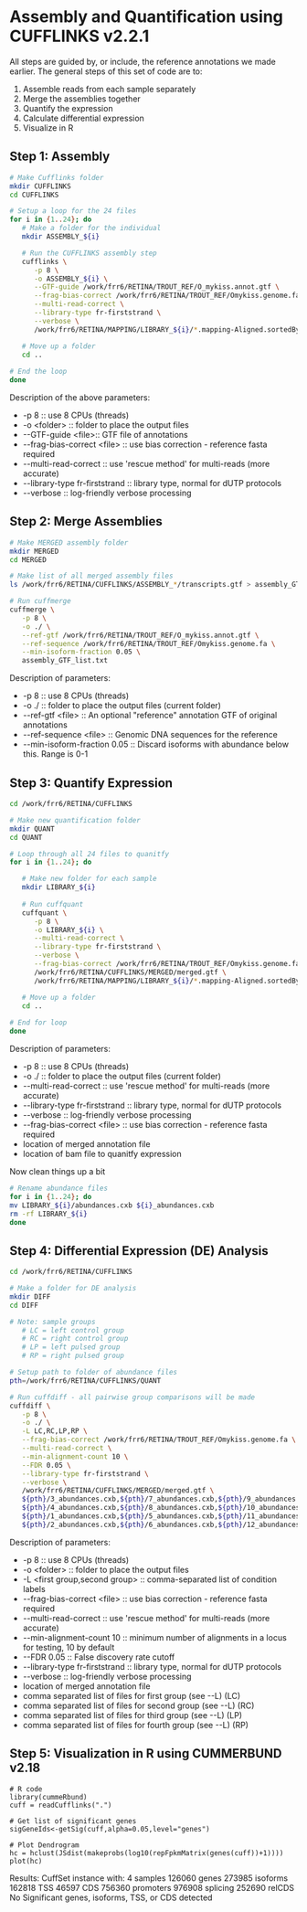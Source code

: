 # Assembly and Quantification using CUFFLINKS v2.2.1
All steps are guided by, or include, the reference annotations we made earlier. The general steps of this set of code are to:
1. Assemble reads from each sample separately
2. Merge the assemblies together
3. Quantify the expression
4. Calculate differential expression
5. Visualize in R

## Step 1:  Assembly
```bash
# Make Cufflinks folder
mkdir CUFFLINKS
cd CUFFLINKS

# Setup a loop for the 24 files
for i in {1..24}; do
   # Make a folder for the individual
   mkdir ASSEMBLY_${i}

   # Run the CUFFLINKS assembly step
   cufflinks \
      -p 8 \
      -o ASSEMBLY_${i} \
      --GTF-guide /work/frr6/RETINA/TROUT_REF/O_mykiss.annot.gtf \
      --frag-bias-correct /work/frr6/RETINA/TROUT_REF/Omykiss.genome.fa \
      --multi-read-correct \
      --library-type fr-firststrand \
      --verbose \
      /work/frr6/RETINA/MAPPING/LIBRARY_${i}/*.mapping-Aligned.sortedByCoord.out.bam

   # Move up a folder
   cd ..
   
# End the loop
done
```
Description of the above parameters:
- -p 8 :: use 8 CPUs (threads)
- -o \<folder\> :: folder to place the output files
- --GTF-guide \<file\>:: GTF file of annotations
- --frag-bias-correct \<file\> :: use bias correction - reference fasta required
- --multi-read-correct :: use 'rescue method' for multi-reads (more accurate)
- --library-type fr-firststrand :: library type, normal for dUTP protocols
- --verbose :: log-friendly verbose processing

## Step 2: Merge Assemblies
```bash
# Make MERGED assembly folder
mkdir MERGED
cd MERGED

# Make list of all merged assembly files
ls /work/frr6/RETINA/CUFFLINKS/ASSEMBLY_*/transcripts.gtf > assembly_GTF_list.txt

# Run cuffmerge
cuffmerge \
   -p 8 \
   -o ./ \
   --ref-gtf /work/frr6/RETINA/TROUT_REF/O_mykiss.annot.gtf \
   --ref-sequence /work/frr6/RETINA/TROUT_REF/Omykiss.genome.fa \
   --min-isoform-fraction 0.05 \
   assembly_GTF_list.txt
```
Description of parameters:
- -p 8 :: use 8 CPUs (threads)
- -o ./ :: folder to place the output files (current folder)
- --ref-gtf \<file\> :: An optional "reference" annotation GTF of original annotations
- --ref-sequence \<file\> :: Genomic DNA sequences for the reference
- --min-isoform-fraction 0.05 :: Discard isoforms with abundance below this.  Range is 0-1

## Step 3: Quantify Expression
```bash
cd /work/frr6/RETINA/CUFFLINKS

# Make new quantification folder
mkdir QUANT
cd QUANT

# Loop through all 24 files to quanitfy
for i in {1..24}; do

   # Make new folder for each sample
   mkdir LIBRARY_${i}
 
   # Run cuffquant
   cuffquant \
      -p 8 \
      -o LIBRARY_${i} \
      --multi-read-correct \
      --library-type fr-firststrand \
      --verbose \
      --frag-bias-correct /work/frr6/RETINA/TROUT_REF/Omykiss.genome.fa \
      /work/frr6/RETINA/CUFFLINKS/MERGED/merged.gtf \
      /work/frr6/RETINA/MAPPING/LIBRARY_${i}/*.mapping-Aligned.sortedByCoord.out.bam

   # Move up a folder
   cd ..
   
# End for loop
done
```
Description of parameters:
- -p 8 :: use 8 CPUs (threads)
- -o ./ :: folder to place the output files (current folder)
- --multi-read-correct :: use 'rescue method' for multi-reads (more accurate)
- --library-type fr-firststrand :: library type, normal for dUTP protocols
- --verbose :: log-friendly verbose processing
- --frag-bias-correct \<file\> :: use bias correction - reference fasta required
- location of merged annotation file
- location of bam file to quanitfy expression

Now clean things up a bit
```bash
# Rename abundance files
for i in {1..24}; do
mv LIBRARY_${i}/abundances.cxb ${i}_abundances.cxb
rm -rf LIBRARY_${i}
done
```
## Step 4:  Differential Expression (DE) Analysis
```bash
cd /work/frr6/RETINA/CUFFLINKS

# Make a folder for DE analysis
mkdir DIFF
cd DIFF

# Note: sample groups
   # LC = left control group
   # RC = right control group
   # LP = left pulsed group
   # RP = right pulsed group

# Setup path to folder of abundance files
pth=/work/frr6/RETINA/CUFFLINKS/QUANT

# Run cuffdiff - all pairwise group comparisons will be made
cuffdiff \
   -p 8 \
   -o ./ \
   -L LC,RC,LP,RP \
   --frag-bias-correct /work/frr6/RETINA/TROUT_REF/Omykiss.genome.fa \
   --multi-read-correct \
   --min-alignment-count 10 \
   --FDR 0.05 \
   --library-type fr-firststrand \
   --verbose \
   /work/frr6/RETINA/CUFFLINKS/MERGED/merged.gtf \
   ${pth}/3_abundances.cxb,${pth}/7_abundances.cxb,${pth}/9_abundances.cxb,${pth}/17_abundances.cxb,${pth}/19_abundances.cxb,${pth}/21_abundances.cxb \
   ${pth}/4_abundances.cxb,${pth}/8_abundances.cxb,${pth}/10_abundances.cxb,${pth}/18_abundances.cxb,${pth}/20_abundances.cxb,${pth}/22_abundances.cxb \
   ${pth}/1_abundances.cxb,${pth}/5_abundances.cxb,${pth}/11_abundances.cxb,${pth}/13_abundances.cxb,${pth}/15_abundances.cxb,${pth}/23_abundances.cxb \
   ${pth}/2_abundances.cxb,${pth}/6_abundances.cxb,${pth}/12_abundances.cxb,${pth}/14_abundances.cxb,${pth}/16_abundances.cxb,${pth}/24_abundances.cxb
```
Description of parameters:
- -p 8 :: use 8 CPUs (threads)
- -o \<folder\> :: folder to place the output files
- -L \<first group,second group\> :: comma-separated list of condition labels 
- --frag-bias-correct \<file\> :: use bias correction - reference fasta required
- --multi-read-correct :: use 'rescue method' for multi-reads (more accurate)
- --min-alignment-count 10 :: minimum number of alignments in a locus for testing, 10 by default
- --FDR 0.05 :: False discovery rate cutoff
- --library-type fr-firststrand :: library type, normal for dUTP protocols
- --verbose :: log-friendly verbose processing
- location of merged annotation file
- comma separated list of files for first group (see --L) (LC)
- comma separated list of files for second group (see --L) (RC)
- comma separated list of files for third group (see --L) (LP)
- comma separated list of files for fourth group (see --L) (RP)

## Step 5: Visualization in R using CUMMERBUND v2.18
```
# R code
library(cummeRbund)
cuff = readCufflinks(".")

# Get list of significant genes
sigGeneIds<-getSig(cuff,alpha=0.05,level="genes")

# Plot Dendrogram
hc = hclust(JSdist(makeprobs(log10(repFpkmMatrix(genes(cuff))+1))))
plot(hc)
```
Results:
CuffSet instance with:
	 4 samples
	 126060 genes
	 273985 isoforms
	 162818 TSS
	 46597 CDS
	 756360 promoters
	 976908 splicing
	 252690 relCDS
No Significant genes, isoforms, TSS, or CDS detected





